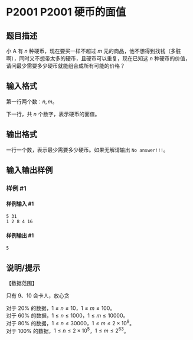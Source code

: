 # P2001 P2001 硬币的面值

## 题目描述

小 A 有 $n$ 种硬币，现在要买一样不超过 $m$ 元的商品，他不想得到找钱（多脏啊），同时又不想带太多的硬币，且硬币可以重复，现在已知这 $n$ 种硬币的价值，请问最少需要多少硬币就能组合成所有可能的价格？


## 输入格式

第一行两个数：$n, m$。

下一行，共 $n$ 个数字，表示硬币的面值。


## 输出格式

一行一个数，表示最少需要多少硬币。如果无解请输出 `No answer!!!`。

## 输入输出样例

### 样例 #1

#### 样例输入 #1

```
5 31
1 2 8 4 16
```

#### 样例输出 #1

```
5
```

## 说明/提示

【数据范围】

只有 9、10 会卡人，放心贪

对于 $20\%$ 的数据，$1 \le n \le 10$，$1 \le m \le 100$。  
对于 $60\%$ 的数据，$1 \le n \le 1000$，$1 \le m \le 10000$。  
对于 $80\%$ 的数据，$1 \le n \le 30000$，$1 \le m \le 2 \times {10}^9$。  
对于 $100\%$ 的数据，$1 \le n \le 2 \times {10}^5$，$1 \le m \le 2^{63}$。

